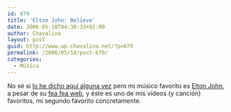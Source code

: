```yaml
---
id: 679
title: 'Elton John: Believe'
date: 2006-05-18T04:30:33+02:00
author: Chavalina
layout: post
guid: http://www.wp.chavalina.net/?p=679
permalink: /2006/05/18/post-679/
categories:
  - Música
---
```

No sé si <a href="http://chavalina.net/archivos.php?patron=elton+john&#038;buscar=busca#listado" target="_blank">lo he dicho aqu&iacute; alguna vez</a> pero mi m&uacute;sico favorito es <a href="http://es.wikipedia.org/wiki/Elton_John" target="_blank">Elton John</a>, a pesar de su <a href="http://www.eltonjohn.com/flash_index.asp" target="_blank">fea fea web</a>, y éste es uno de mis v&iacute;deos (y canci&oacute;n) favoritos, mi segundo favorito concretamente.

<object width="425" height="350"><param name="movie" value="http://www.youtube.com/v/zq5CU_qC0bk"><embed src="http://www.youtube.com/v/zq5CU_qC0bk" type="application/x-shockwave-flash" width="425" height="350"><noembed>I believe in love, it&prime;s all we got<br />
<br />
Love has no boundaries, costs nothing to touch<br />
<br />
War makes money, cancer sleeps<br />
<br />
Curled up in my father and that means something to me<br />
<br />
Churches and dictators, politics and papers<br />
<br />
Everything crumbles sooner or later<br />
<br />
But love, I believe in love<br />
<br />
<br />
<br />
I believe in love, it&prime;s all we got<br />
<br />
Love has no boundaries, no borders to cross<br />
<br />
Love is simple, hate breeds<br />
<br />
Those who think difference is the child of disease<br />
<br />
Father and son make love and guns<br />
<br />
Families together kill someone<br />
<br />
Without love, I believe in love<br />
<br />
<br />
<br />
Without love I wouldn&prime;t believe<br />
<br />
In anything that lives and breathes<br />
<br />
Without love I&prime;d have no anger<br />
<br />
I wouldn&prime;t believe in the right to stand here<br />
<br />
Without love I wouldn&prime;t believe<br />
<br />
I couldn&prime;t believe in you<br />
<br />
And I wouldn&prime;t believe in me<br />
<br />
Without love<br />
<br />
<br />
<br />
I believe in love<br />
<br />
I believe in love<br />
<br />
I believe in love</noembed></object>